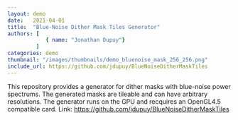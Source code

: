 ```yaml
---
layout: demo
date:   2021-04-01
title:  "Blue-Noise Dither Mask Tiles Generator"
authors: [
            { name: "Jonathan Dupuy"}
         ]
categories: demo
thumbnail: "/images/thumbnails/demo_bluenoise_mask_256_256.png"
include_url: https://github.com/jdupuy/BlueNoiseDitherMaskTiles
---
```


This repository provides a generator for dither masks with blue-noise power spectrums. The generated masks are tileable and can have arbitrary resolutions. The generator runs on the GPU and recquires an OpenGL4.5 compatible card. Link: https://github.com/jdupuy/BlueNoiseDitherMaskTiles

